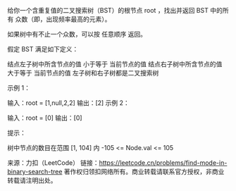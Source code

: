 给你一个含重复值的二叉搜索树（BST）的根节点 root ，找出并返回 BST 中的所有 众数（即，出现频率最高的元素）。

如果树中有不止一个众数，可以按 任意顺序 返回。

假定 BST 满足如下定义：

结点左子树中所含节点的值 小于等于 当前节点的值
结点右子树中所含节点的值 大于等于 当前节点的值
左子树和右子树都是二叉搜索树



示例 1：

输入：root = [1,null,2,2]
输出：[2]
示例 2：

输入：root = [0]
输出：[0]



提示：

树中节点的数目在范围 [1, 104] 内
-105 <= Node.val <= 105

来源：力扣（LeetCode）
链接：https://leetcode.cn/problems/find-mode-in-binary-search-tree
著作权归领扣网络所有。商业转载请联系官方授权，非商业转载请注明出处。
